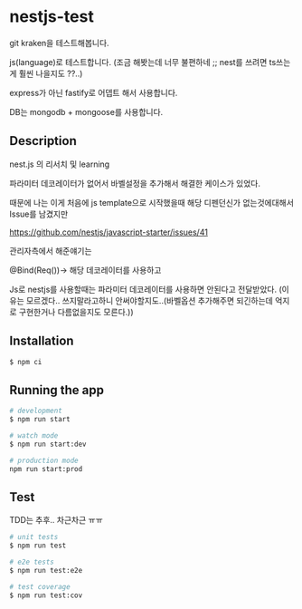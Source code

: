 # nestjs-test

git kraken을 테스트해봅니다.

js(language)로 테스트합니다. (조금 해봣는데 너무 불편하네 ;; nest를 쓰려면 ts쓰는게 훨씬 나을지도 ??..)

express가 아닌 fastify로 어뎁트 해서 사용합니다.

DB는 mongodb + mongoose를 사용합니다.

## Description

nest.js 의 리서치 및 learning

파라미터 데코레이터가 없어서 바벨설정을 추가해서 해결한 케이스가 있었다.

때문에 나는 이게 처음에 js template으로 시작했을때
해당 디펜던신가 없는것에대해서 Issue를 남겼지만

https://github.com/nestjs/javascript-starter/issues/41

관리자측에서 해준얘기는

@Bind(Req())-> 해당 데코레이터를 사용하고

Js로 nestjs를 사용할때는 파라미터 데코레이터를 사용하면 안된다고 전달받았다. (이유는 모르겠다.. 쓰지말라고하니 안써야할지도..(바벨옵션 추가해주면 되긴하는데 억지로 구현한거나 다름없을지도 모른다.))

## Installation

```bash
$ npm ci
```

## Running the app

```bash
# development
$ npm run start

# watch mode
$ npm run start:dev

# production mode
npm run start:prod
```

## Test

TDD는 추후.. 차근차근 ㅠㅠ

```bash
# unit tests
$ npm run test

# e2e tests
$ npm run test:e2e

# test coverage
$ npm run test:cov
```
